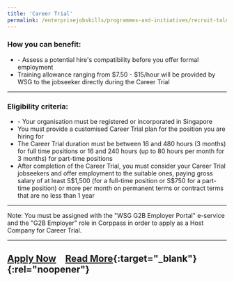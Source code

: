 ```yaml
---
title: 'Career Trial'
permalink: /enterprisejobskills/programmes-and-initiatives/recruit-talent/career-trial/
---
```


### How you can benefit:

<ul><li>- Assess a potential hire's compatibility before you offer formal employment<br></li><li>Training allowance ranging from $7.50 - $15/hour will be provided by WSG to the jobseeker directly during the Career Trial</li></ul>

---

### Eligibility criteria:

<ul><li>- Your organisation must be registered or incorporated in Singapore<br></li><li>You must provide a customised Career Trial plan for the position you are hiring for<br></li><li>The Career Trial duration must be between 16 and 480 hours (3 months) for full time positions or 16 and 240 hours (up to 80 hours per month for 3 months) for part-time positions <br></li><li>After completion of the Career Trial, you must consider your Career Trial jobseekers and offer employment to the suitable ones, paying gross salary of at least S$1,500 (for a full-time position or S$750 for a part-time position) or more per month on permanent terms or contract terms that are no less than 1 year</li></ul>

---

Note: You must be assigned with the "WSG G2B Employer Portal" e-service and the "G2B Employer" role in Corppass in order to apply as a Host Company for Career Trial.

---

<a class="btn" href="https://programmes.mycareersfuture.gov.sg/CareerTrialEmployers/ProgrammeDetails.aspx" target="_blank" rel="noopener">Apply Now</a>&emsp;[Read More](https://www.wsg.gov.sg/programmes-and-initiatives/career-trial-employers.html){:target="_blank"}{:rel="noopener"}
---

